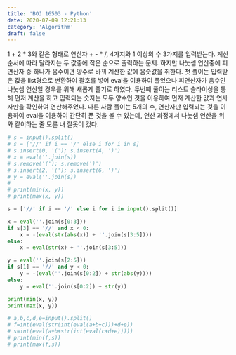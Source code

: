 ```yaml
---
title: 'BOJ 16503 - Python'
date: 2020-07-09 12:21:13
category: 'Algorithm'
draft: false
---
```

1 + 2 * 3와 같은 형태로 연산자 + - * /, 4가지와 1 이상의 수 3가지를 입력받는다. 계산 순서에 따라 달라지는 두 값중에 작은 순으로 출력하는 문제. 하지만 나눗셈 연산중에 피연산자 중 하나가 음수이면 양수로 바꿔 계산한 값에 음숫값을 취한다. 첫 풀이는 입력받은 값을 list형으로 변환하여 괄호를 넣어 eval을 이용하여 풀었으나 피연산자가 음수인 나눗셈 연산일 경우를 위해 새롭게 풀기로 하였다. 두번째 풀이는 리스트 슬라이싱을 통해 먼저 계산을 하고 입력되는 숫자는 모두 양수인 것을 이용하여 먼저 계산한 값과 연사자만을 확인하여 연산해주었다. 다른 사람 풀이는 5개의 수, 연산자만 입력되는 것을 이용하여 eval을 이용하여 간단히 푼 것을 볼 수 있는데, 연산 과정에서 나눗셈 연산을 위와 같이하는 줄 모른 내 잘못이 컸다.
```python
# s = input().split()
# s = ['//' if i == '/' else i for i in s]
# s.insert(0, '('); s.insert(4, ')')
# x = eval(''.join(s))
# s.remove('('); s.remove(')')
# s.insert(2, '('); s.insert(6, ')')
# y = eval(''.join(s))
#
# print(min(x, y))
# print(max(x, y))

s = ['//' if i == '/' else i for i in input().split()]

x = eval(''.join(s[0:3]))
if s[3] == '//' and x < 0:
    x = -(eval(str(abs(x)) + ''.join(s[3:5])))
else:
    x = eval(str(x) + ''.join(s[3:5]))

y = eval(''.join(s[2:5]))
if s[1] == '//' and y < 0:
    y = -(eval(''.join(s[0:2]) + str(abs(y))))
else:
    y = eval(''.join(s[0:2]) + str(y))

print(min(x, y))
print(max(x, y))

# a,b,c,d,e=input().split()
# f=int(eval(str(int(eval(a+b+c)))+d+e))
# s=int(eval(a+b+str(int(eval(c+d+e)))))
# print(min(f,s))
# print(max(f,s))

```